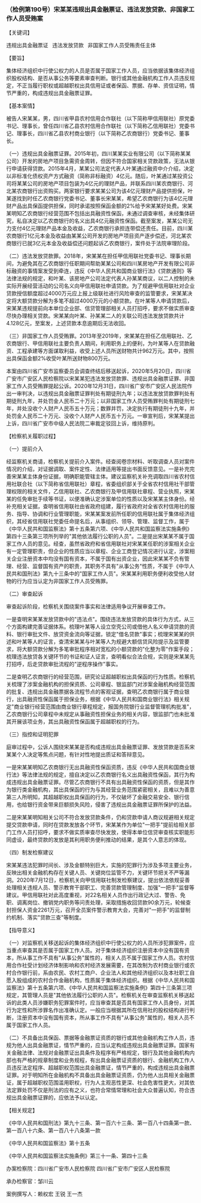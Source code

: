 ### （检例第190号）宋某某违规出具金融票证、违法发放贷款、非国家工作人员受贿案


【关键词】

违规出具金融票证  违法发放贷款  非国家工作人员受贿责任主体 

【要旨】

集体经济组织中行使公权力的人员是否属于国家工作人员，应当依据该集体经济组织股权结构、是否从事公务等要素审查判断。银行或其他金融机构工作人员违反规定，不正当履行职权或超越职权出具信用证或者保函、票据、存单、资信证明，情节严重的，构成违规出具金融票证罪。

【基本案情】

被告人宋某某，男，四川省甲县农村信用合作联社（以下简称甲信用联社）原党委书记、理事长，曾任四川省乙县农村信用合作联社（以下简称乙信用联社）党委书记、理事长，四川省乙县农村商业银行（以下简称乙农商银行）党委书记、董事长。

（一）违规出具金融票证罪。2015年初，四川某某实业有限公司（以下简称某某公司）开发的房地产项目急需资金周转，但因不符合国家相关贷款政策，无法从银行申请获得贷款。2015年4月，某某公司法定代表人叶某通过融资中介介绍，决定以非标准化债权资产方式融资（简称非标融资）4亿元。随后，叶某通过某投资公司将某某公司的房地产项目包装为4亿元的理财产品，并联系四川某农商银行、河北某农商银行出资购买。两家银行要求某某公司为该4亿元理财产品提供担保，叶某遂找到时任乙农商银行党委书记、董事长宋某某，希望乙农商银行为该4亿元理财产品出具保函提供担保，同时承诺按照保函金额的2%给予宋某某好处费。宋某某明知乙农商银行经营范围不包括出具融资性保函，未通过调查审核，未经集体研究，私自决定以乙农商银行的名义出具4亿元融资性保函。截至案发，某某公司无力支付4亿元理财产品本金及收益，乙农商银行承担连带偿还责任。目前，四川某农商银行1亿元本金及收益由某某公司开发的房地产项目资产逐步偿还，河北某农商银行已就3亿元本金及收益偿还问题起诉乙农商银行，案件处于法院审理阶段。

（二）违法发放贷款罪。2018年，宋某某在担任甲信用联社党委书记、理事长期间，为避免其在乙农商银行任职期间帮助某某公司和四川某房地产开发有限公司非标融资的事情案发受到牵连，违反《中华人民共和国商业银行法》《贷款通则》等法律法规的规定，和叶某、该房地产公司法定代表人孙某某商议，以二人控制的未实际开展经营活动的公司名义向甲信用联社申请贷款。为了规避甲信用联社对企业贷款授信额度超过4000万元应上报上级联社进行风险审查的监管要求，宋某某决定将大额贷款分解为多笔不超过4000万元的小额贷款。在叶某等人申请贷款后，宋某某违规提前向本单位企业部、信贷管理部相关人员打招呼，要求不做实质审查尽快办理相关贷款。宋某某向叶某、孙某某二人的关联公司违法发放贷款共计4.128亿元，至案发，上述贷款本息逾期后无法收回。

（三）非国家工作人员受贿罪。2013年至2019年，宋某某在担任乙信用联社、乙农商银行、甲信用联社主要负责人期间，利用职务上的便利，为叶某等人在贷款融资、工程承建等方面谋取利益，收受上述人员所送财物共计962万元。其中，按照出具保函金额2%收受叶某所送财物800万元。

本案由四川省广安市监察委员会调查终结后移送起诉，2020年5月20日，四川省广安市广安区人民检察院以宋某某犯违法发放贷款罪、违规出具金融票证罪、非国家工作人员受贿罪提起公诉。2020年12月31日，四川省广安市广安区人民法院作出一审判决，以违规出具金融票证罪判处有期徒刑九年；以违法发放贷款罪判处有期徒刑九年，并处罚金人民币二十万元；以非国家工作人员受贿罪判处有期徒刑七年，并处没收个人财产人民币五十万元；数罪并罚，决定执行有期徒刑十九年，并处罚金人民币二十万元、没收个人财产人民币五十万元。一审宣判后，宋某某提出上诉，四川省广安市中级人民法院二审裁定驳回上诉，维持原判。

【检察机关履职过程】

（一）提前介入

经监察机关商请，检察机关提前介入案件。经查阅卷宗材料、听取调查人员对案件情况的介绍，对证据调取、案件定性、法律适用等提出书面反馈意见。一是补充完善宋某某主体身份证据，明确职能管辖主体。建议监察机关补充调取四川省农村信用社联合社（以下简称省信用联社）章程，省委组织部关于全省农村信用社干部管理权限的相关文件，乙信用联社、乙农商银行及甲信用联社章程、营业执照，宋某某的任免审批手续等书证，以便准确认定涉案单位的性质以及宋某某主体身份。经补充相关证据，查明省信用联社由省政府组建，履行省政府对全省农村信用社的服务、指导、协调和行业管理职能，宋某某案发前所任职的信用联社属于集体经济组织，其经省信用联社党委任命提名后，从事组织、领导、管理、监督工作，属于《中华人民共和国监察法》第十五条第六项、《中华人民共和国监察法实施条例》第四十三条第三项所列举的"其他依法履行公职的人员"。二是提出宋某某不属于国家工作人员的意见。经查，虽然省政府和省信用联社对宋某某任职的涉案相关企业有一定管理职责，但企业的性质应当以章程、企业工商登记情况进行认定，涉案相关企业注册资本中均没有国有资本，不属于国有出资企业，因此宋某某不负有管理、经营、监督国有资产的职责，其职务不具有"从事公务"性质，不属于《中华人民共和国刑法》第九十三条中的"国家工作人员"。宋某某利用职务便利收受他人财物的行为应当认定为非国家工作人员受贿罪。

（二）审查起诉

审查起诉阶段，检察机关围绕案件事实和法律适用争议开展审查工作。

一是查明宋某某发放贷款中的"违法点"。围绕违法发放贷款的具体行为方式，从三个方面构建完善证据体系。梳理叶某等人设立空壳公司或借他人名义申请贷款的资料、银行审批文件、放贷资金流向等证据，锁定"借名贷款"事实；梳理宋某某的供述和叶某等人的证言，查清宋某某与叶某等人为规避大额信贷风险提示及监管要求，将大额贷款分解为多笔审批程序相对宽松的小额贷款的"化整为零"作案手段；梳理违法放贷各关键环节的书证和证人证言，查明看似合法合规，实则是宋某某先打招呼，后走贷款审批流程的"逆程序操作"事实。

二是查明乙农商银行的经营范围，研究论证超越职权出具保函的行为性质。检察机关梳理了涉案金融机构的担保资质、公司章程、银监部门对涉案金融机构经营范围的批复、违规出具金融票据各流程节点的客观证据，查明乙农商银行属于商业银行，出具融资性保函属于担保业务，根据《中华人民共和国商业银行法》相关规定"商业银行经营范围由商业银行章程规定，报国务院银行业监督管理机构批准"，乙农商银行公司章程中未规定从事融资性担保业务的相关内容，银监部门也未批准其开展该项业务，其出具融资性保函属于超越职权的行为。

（三）指控和证明犯罪

庭审过程中，公诉人围绕宋某某是否构成违规出具金融票证罪、发放贷款是否系宋某某个人决定等焦点问题，有针对性地提出质证和答辩意见。

一是宋某某明知乙农商银行无出具融资性保函资质，违反《中华人民共和国商业银行法》等法律法规的规定，擅自决定以乙农商银行名义出具融资性保函，其行为构成违规出具金融票证罪。尽管乙农商银行不具有出具融资性保函的资质，但是其作为银行类金融机构，其出具保函的行为与其经营业务范围紧密相关，且难以为善意第三人所明知，其超越职权出具保函的行为，不仅破坏了金融交易安全、银行信用，也给银行资金带来巨额损失风险，侵害了违规出具金融票证罪所保护的法益。

二是宋某某明知相关公司不符合发放贷款条件，仍和贷款申请人商议规避相关规定提交贷款申请，同时在贷款发放各个环节，宋某某作为单位"一把手"提前给相关部门工作人员打招呼，要求不做实质审查尽快发放，使得本单位信贷审查核实职能形同虚设，最终贷款的发放是其利用职务便利推动的结果，是其个人意志的体现。

（四）制发检察建议

宋某某违法犯罪时间长、涉及金额特别巨大，实施的犯罪行为涉及多项主要业务，反映出相关金融机构存在关键人员、关键岗位监管不力，关键环节把关不严等漏洞。2020年7月12日，检察机关向甲信用联社制发检察建议，提出依法依规妥善处理相关违规人员、警示教育干部职工、完善贷款管理制度、加强"一把手"监督等建议。甲信用联社对此高度重视，对22名相关人员作出行政记大过、警告、免职、调离岗位、撤销党内职务等问责处理，采取措施收回贷款90余万元，轮候查封担保人资金2261万元，召开全员案件警示教育大会，完善对"一把手"的监督制约机制、落实"贷款三查"等制度。

【指导意义】

（一）对监察机关移送起诉的集体经济组织中行使公权力的人员所涉犯罪案件，应当重点审查其是否属于国家工作人员。对于集体经济组织注册资本中没有国有资本，所从事工作不具有"从事公务"属性的，相关人员不属于国家工作人员。农村信用合作社受计划经济体制影响和农村经济发展需要，在其改制为农村商业银行或农村合作银行前，系由农民、农村工商户、企业法人和其他经济组织以及本社职工自愿入股组成的农村合作金融机构，性质属于集体经济组织。根据《中华人民共和国监察法》第十五条第六项、《中华人民共和国监察法实施条例》第四十三条第三项规定，其管理人员是"其他依法履行公职的人员"。检察机关在审查监察机关移送起诉的此类人员涉嫌职务犯罪案件时，应当审查其是否具有国家工作人员身份，对其行为定性和所涉罪名作出准确认定。一般应当根据其所在信用社的股权结构进行判断，注册资本中没有国有资本，所从事工作不具有"从事公务"属性的，相关人员不属于国家工作人员。

（二）不具备出具保函、票据等金融票证资质的银行或其他金融机构工作人员，违规为他人出具金融票证，情节严重的，应当认定构成违规出具金融票证罪。国家有关金融法律、法规对金融票证出具条件及程序有严格规定，银行及其他金融机构内部也有严格的规章制度和业务规程，有出具金融票证资质的银行、金融机构工作人员违反法定程序、超越职权范围出具金融票证，情节严重的，构成违规出具金融票证罪。对于明知所在金融机构不具备出具金融票证资质，仍为他人出具相关金融票证，属于超越职权范围滥用职权，行为人主观恶性更深、社会危害性更大，对其依法定罪处罚不仅是刑法的应有之义，也符合常情常理和社会大众普遍认知，符合违规出具金融票证罪的，应依法予以认定。

【相关规定】

《中华人民共和国刑法》第九十三条、第一百六十三条、第一百八十四条第一款、第一百八十六条、第一百八十八条第一款

《中华人民共和国监察法》第十五条

《中华人民共和国监察法实施条例》第三十一条、第四十三条

办案检察院：四川省广安市人民检察院 四川省广安市广安区人民检察院

承办检察官：邹川云

案例撰写人：赖权宏 王锐 王一杰
